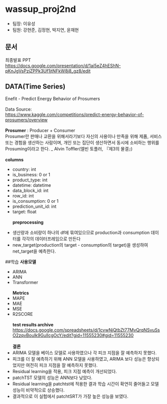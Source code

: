 # wassup_proj2nd

- 팀장: 이유성
- 팀원: 강현준, 김정현, 박지연, 윤재현

## 문서
최종발표 PPT
</br>
https://docs.google.com/presentation/d/1ai5eZ4hEShN-pKnJgVsPzjZPPk3Uf1jtNFkW8j8_gz8/edit

## DATA(Time Series)

Enefit - Predict Energy Behavior of Prosumers
</br></br>
Data Source: 
</br>
https://www.kaggle.com/competitions/predict-energy-behavior-of-prosumers/overview
</br></br>
**Prosumer** : Producer + Consumer
</br>
Prosumer란 판매나 교환을 위해서라기보다 자신의 사용이나 만족을 위해 제품, 서비스 또는 경험을 생산하는 사람이며, 개인 또는 집단이 생산하면서 동시에 소비하는 행위를 Prosuming이라고 한다. _ Alvin Toffler(엘빈 토플러, 『제3의 물결』)
</br></br>
**columns**
+ country: int
+ is_business: 0 or 1
+ product_type: int
+ datetime: datetime
+ data_block_id: int
+ row_id: int
+ is_consumption: 0 or 1
+ prediction_unit_id: int
+ target: float
</br></br>
**preprocessing**
-  생산량과 소비량이 하나의 df에 묶여있으므로 production과 consumption 데이터를 각각의 데이터프레임으로 만든다
-  new_target(production의 target - consumption의 target)을 생성하여 net_target을 예측한다.

##학습
**사용모델**
+ ARIMA
+ ANN
+ Transformer
</br></br>
**Metrics**
+ MAPE
+ MAE
+ MSE
+ R2SCORE
</br></br>
**test results archive**
https://docs.google.com/spreadsheets/d/1cvwNjQtbZt77MvQrqNSvuSsO2zqvBoulk9GullcgOcY/edit?gid=11555230#gid=11555230
</br></br>
**결론**
+ ARIMA 모델을 베이스 모델로 사용하였으나 각 피크 지점을 잘 예측하지 못했다.
+ 피크를 더 잘 예측하기 위해 ANN 모델을 사용하였고, ARIMA 보다 성능은 향상되었지만 여전히 피크 지점을 잘 예측하지 못했다.
+ Residual learning을 적용,  피크 지점 예측이 개선되었다.
+ patchTST 모델의 성능은 ANN보다 낮았다.
+ Residual learning을 patchtst에 적용한 결과 학습 시간이 확연히 줄어들고 모델 성능이 비약적으로 상승했다.
+ 결과적으로 이 실험에서 patchtSRT가 가장 높은 성능을 보였다.

